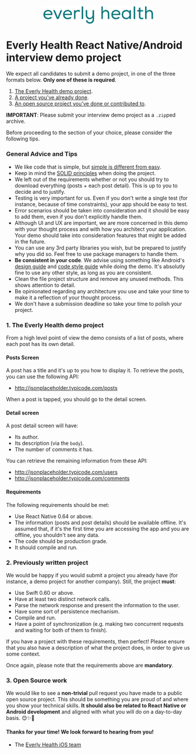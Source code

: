 <p align="center">
<img src="everlyhealth.svg" width="300">
</p>

# Everly Health React Native/Android interview demo project

We expect all candidates to submit a demo project, in one of the three formats below. **Only one of these is required**.

1. [The Everly Health demo project](#1-the-everly-health-demo-project).
2. [A project you've already done](#2-already-written-project).
3. [An open source project you've done or contributed to](#3-open-source-work).

**IMPORTANT**: Please submit your interview demo project as a `.zip`ped archive.

Before proceeding to the section of your choice, please consider the following tips.

### General Advice and Tips

- We like code that is simple, but [simple is different from easy](https://www.infoq.com/presentations/Simple-Made-Easy).
- Keep in mind the [SOLID principles](<https://en.wikipedia.org/wiki/SOLID_(object-oriented_design)>) when doing the project.
- We left out of the requirements whether or not you should try to download everything (posts + each post detail). This is up to you to decide and to justify.
- Testing is very important for us. Even if you don't write a single test (for instance, because of time constraints), your app should be easy to test.
- Error scenarios should be taken into consideration and it should be easy to add them, even if you don't explicitly handle them.
- Although UI and UX are important, we are more concerned in this demo with your thought process and with how you architect your application. Your demo should take into consideration features that might be added in the future.
- You can use any 3rd party libraries you wish, but be prepared to justify why you did so. Feel free to use package managers to handle them.
- **Be consistent in your code**. We advise using something like Android's [design guide](https://developer.android.com/design) and [code style guide](https://source.android.com/devices/architecture/hidl/code-style) while doing the demo. It's absolutly fine to use any other style, as long as you are consistent.
- Clean the file project structure and remove any unused methods. This shows attention to detail.
- Be opinionated regarding any architecture you use and take your time to make it a reflection of your thought process.
- We don't have a submission deadline so take your time to polish your project.

### 1. The Everly Health demo project

From a high level point of view the demo consists of a list of posts, where each post has its own detail.

#### Posts Screen

A post has a title and it's up to you how to display it. To retrieve the posts, you can use the following API:

- http://jsonplaceholder.typicode.com/posts

When a post is tapped, you should go to the detail screen.

#### Detail screen

A post detail screen will have:

- Its author.
- Its description (via the `body`).
- The number of comments it has.

You can retrieve the remaining information from these API:

- http://jsonplaceholder.typicode.com/users
- http://jsonplaceholder.typicode.com/comments

#### Requirements

The following requirements should be met:

- Use React Native 0.64 or above.
- The information (posts and post details) should be available offline. It's assumed that, if it's the first time you are accessing the app and you are offline, you shouldn't see any data.
- The code should be production grade.
- It should compile and run.

### 2. Previously written project

We would be happy if you would submit a project you already have (for instance, a demo project for another company). Still, the project **must**:

- Use Swift 0.60 or above.
- Have at least two distinct network calls.
- Parse the network response and present the information to the user.
- Have some sort of persistence mechanism.
- Compile and run.
- Have a point of synchronization (e.g. making two concurrent requests and waiting for both of them to finish).

If you have a project with these requirements, then perfect! Please ensure that you also have a description of what the project does, in order to give us some context.

Once again, please note that the requirements above are **mandatory**.

### 3. Open Source work

We would like to see a **non-trivial** pull request you have made to a public open source project. This should be something you are proud of and where you show your technical skills. **It should also be related to React Native or Android development** and aligned with what you will do on a day-to-day basis. 😊✨🌳

#### Thanks for your time! We look forward to hearing from you!

- The [Everly Health iOS team](http://github.com/Everlywell)
